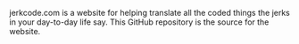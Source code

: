 jerkcode.com is a website for helping translate all the coded things
the jerks in your day-to-day life say.  This GitHub repository is
the source for the website.
